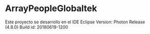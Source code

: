 # ArrayPeopleGlobaltek
Este proyecto se desarrollo en el IDE Eclipse
Version: Photon Release (4.8.0)
Build id: 20180619-1200
